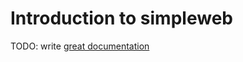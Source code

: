 # Introduction to simpleweb

TODO: write [great documentation](http://jacobian.org/writing/what-to-write/)
